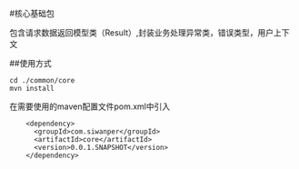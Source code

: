 #核心基础包

包含请求数据返回模型类（Result）,封装业务处理异常类，错误类型，用户上下文

##使用方式

```
cd ./common/core 
mvn install
```
在需要使用的maven配置文件pom.xml中引入

```
    <dependency>
      <groupId>com.siwanper</groupId>
      <artifactId>core</artifactId>
      <version>0.0.1.SNAPSHOT</version>
    </dependency>
```